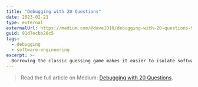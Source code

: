 ```yaml
---
title: "Debugging with 20 Questions"
date: 2023-02-21
type: external
externalUrl: https://medium.com/@dave1010/debugging-with-20-questions-91d7ecbb20c5
guid: 91d7ecbb20c5
tags:
  - debugging
  - software-engineering
excerpt: >-
  Borrowing the classic guessing game makes it easier to isolate software issues quickly.
---
```


> Read the full article on Medium: [Debugging with 20 Questions](https://medium.com/@dave1010/debugging-with-20-questions-91d7ecbb20c5).

